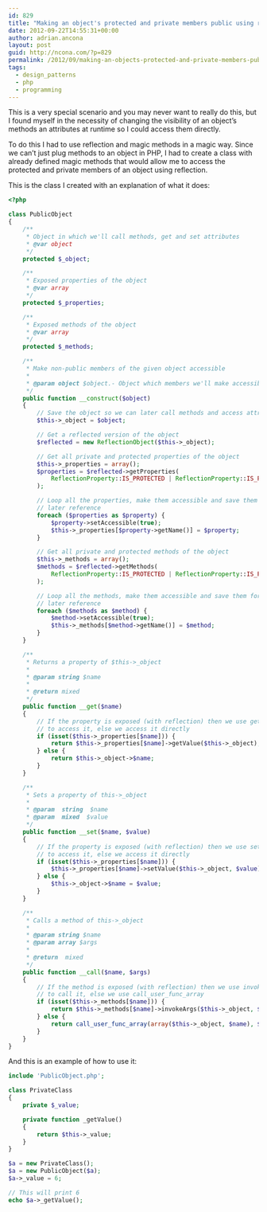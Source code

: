 ```yaml
---
id: 829
title: "Making an object's protected and private members public using reflection"
date: 2012-09-22T14:55:31+00:00
author: adrian.ancona
layout: post
guid: http://ncona.com/?p=829
permalink: /2012/09/making-an-objects-protected-and-private-members-public-using-reflection/
tags:
  - design_patterns
  - php
  - programming
---
```

This is a very special scenario and you may never want to really do this, but I found myself in the necessity of changing the visibility of an object&#8217;s methods an attributes at runtime so I could access them directly.

To do this I had to use reflection and magic methods in a magic way. Since we can&#8217;t just plug methods to an object in PHP, I had to create a class with already defined magic methods that would allow me to access the protected and private members of an object using reflection.

This is the class I created with an explanation of what it does:

<!--more-->

```php
<?php

class PublicObject
{
    /**
     * Object in which we'll call methods, get and set attributes
     * @var object
     */
    protected $_object;

    /**
     * Exposed properties of the object
     * @var array
     */
    protected $_properties;

    /**
     * Exposed methods of the object
     * @var array
     */
    protected $_methods;

    /**
     * Make non-public members of the given object accessible
     *
     * @param object $object.- Object which members we'll make accessible
     */
    public function __construct($object)
    {
        // Save the object so we can later call methods and access attributes
        $this->_object = $object;

        // Get a reflected version of the object
        $reflected = new ReflectionObject($this->_object);

        // Get all private and protected properties of the object
        $this->_properties = array();
        $properties = $reflected->getProperties(
            ReflectionProperty::IS_PROTECTED | ReflectionProperty::IS_PRIVATE
        );

        // Loop all the properties, make them accessible and save them for
        // later reference
        foreach ($properties as $property) {
            $property->setAccessible(true);
            $this->_properties[$property->getName()] = $property;
        }

        // Get all private and protected methods of the object
        $this->_methods = array();
        $methods = $reflected->getMethods(
            ReflectionProperty::IS_PROTECTED | ReflectionProperty::IS_PRIVATE
        );

        // Loop all the methods, make them accessible and save them for
        // later reference
        foreach ($methods as $method) {
            $method->setAccessible(true);
            $this->_methods[$method->getName()] = $method;
        }
    }

    /**
     * Returns a property of $this->_object
     *
     * @param string $name
     *
     * @return mixed
     */
    public function __get($name)
    {
        // If the property is exposed (with reflection) then we use getValue()
        // to access it, else we access it directly
        if (isset($this->_properties[$name])) {
            return $this->_properties[$name]->getValue($this->_object);
        } else {
            return $this->_object->$name;
        }
    }

    /**
     * Sets a property of this->_object
     *
     * @param  string  $name
     * @param  mixed  $value
     */
    public function __set($name, $value)
    {
        // If the property is exposed (with reflection) then we use setValue()
        // to access it, else we access it directly
        if (isset($this->_properties[$name])) {
            $this->_properties[$name]->setValue($this->_object, $value);
        } else {
            $this->_object->$name = $value;
        }
    }

    /**
     * Calls a method of this->_object
     *
     * @param string $name
     * @param array $args
     *
     * @return  mixed
     */
    public function __call($name, $args)
    {
        // If the method is exposed (with reflection) then we use invokeArgs()
        // to call it, else we use call_user_func_array
        if (isset($this->_methods[$name])) {
            return $this->_methods[$name]->invokeArgs($this->_object, $args);
        } else {
            return call_user_func_array(array($this->_object, $name), $args);
        }
    }
}
```

And this is an example of how to use it:

```php
include 'PublicObject.php';

class PrivateClass
{
    private $_value;

    private function _getValue()
    {
        return $this->_value;
    }
}

$a = new PrivateClass();
$a = new PublicObject($a);
$a->_value = 6;

// This will print 6
echo $a->_getValue();
```
